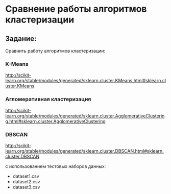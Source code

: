 # Сравнение работы алгоритмов кластеризации
## Задание:
Сравнить работу алгоритмов кластеризации:

### K-Means
http://scikit-learn.org/stable/modules/generated/sklearn.cluster.KMeans.html#sklearn.cluster.KMeans

### Агломеративная кластеризация
http://scikit-learn.org/stable/modules/generated/sklearn.cluster.AgglomerativeClustering.html#sklearn.cluster.AgglomerativeClustering

### DBSCAN
http://scikit-learn.org/stable/modules/generated/sklearn.cluster.DBSCAN.html#sklearn.cluster.DBSCAN

с использованием тестовых наборов данных:

- dataset1.csv
- dataset2.csv
- dataset3.csv
